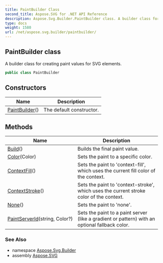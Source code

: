 ```yaml
---
title: PaintBuilder Class
second_title: Aspose.SVG for .NET API Reference
description: Aspose.Svg.Builder.PaintBuilder class. A builder class for creating paint values for SVG elements
type: docs
weight: 1580
url: /net/aspose.svg.builder/paintbuilder/
---
```

## PaintBuilder class

A builder class for creating paint values for SVG elements.

```csharp
public class PaintBuilder
```

## Constructors

| Name | Description |
| --- | --- |
| [PaintBuilder](paintbuilder/)() | The default constructor. |

## Methods

| Name | Description |
| --- | --- |
| [Build](../../aspose.svg.builder/paintbuilder/build/)() | Builds the final paint value. |
| [Color](../../aspose.svg.builder/paintbuilder/color/)(Color) | Sets the paint to a specific color. |
| [ContextFill](../../aspose.svg.builder/paintbuilder/contextfill/)() | Sets the paint to 'context-fill', which uses the current fill color of the context. |
| [ContextStroke](../../aspose.svg.builder/paintbuilder/contextstroke/)() | Sets the paint to 'context-stroke', which uses the current stroke color of the context. |
| [None](../../aspose.svg.builder/paintbuilder/none/)() | Sets the paint to 'none'. |
| [PaintServerId](../../aspose.svg.builder/paintbuilder/paintserverid/)(string, Color?) | Sets the paint to a paint server (like a gradient or pattern) with an optional fallback color. |

### See Also

* namespace [Aspose.Svg.Builder](../../aspose.svg.builder/)
* assembly [Aspose.SVG](../../)
